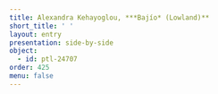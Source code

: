 ```yaml
---
title: Alexandra Kehayoglou, ***Bajío* (Lowland)**
short_title: ' '
layout: entry
presentation: side-by-side
object:
  - id: ptl-24707
order: 425
menu: false
---
```



